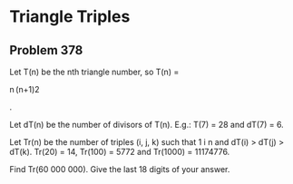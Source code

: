 #  Triangle Triples
## Problem 378




Let T(n) be the nth triangle number, so T(n) =


n (n+1)2

.


Let dT(n) be the number of divisors of T(n).
E.g.:
T(7) = 28 and dT(7) = 6.


Let Tr(n) be the number of triples (i, j, k) such that 1 i  n and dT(i) > dT(j) > dT(k).
Tr(20) = 14, Tr(100) = 5772 and Tr(1000) = 11174776.


Find Tr(60 000 000). 
Give the last 18 digits of your answer.




